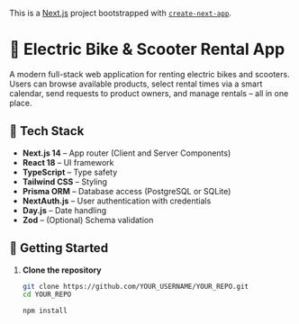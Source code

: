 This is a [Next.js](https://nextjs.org) project bootstrapped with [`create-next-app`](https://nextjs.org/docs/app/api-reference/cli/create-next-app).
# 🚴 Electric Bike & Scooter Rental App

A modern full-stack web application for renting electric bikes and scooters. Users can browse available products, select rental times via a smart calendar, send requests to product owners, and manage rentals – all in one place.

## 🔧 Tech Stack

- **Next.js 14** – App router (Client and Server Components)
- **React 18** – UI framework
- **TypeScript** – Type safety
- **Tailwind CSS** – Styling
- **Prisma ORM** – Database access (PostgreSQL or SQLite)
- **NextAuth.js** – User authentication with credentials
- **Day.js** – Date handling
- **Zod** – (Optional) Schema validation

## 🚀 Getting Started

1. **Clone the repository**
   ```bash
   git clone https://github.com/YOUR_USERNAME/YOUR_REPO.git
   cd YOUR_REPO

   npm install



